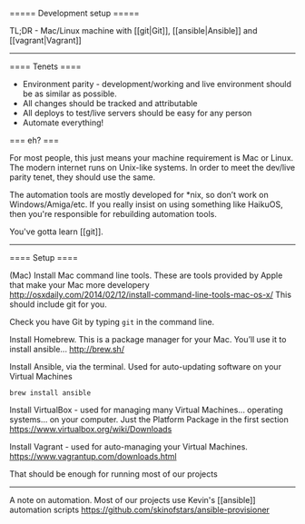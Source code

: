 ===== Development setup =====

TL;DR - Mac/Linux machine with [[git|Git]], [[ansible|Ansible]] and [[vagrant|Vagrant]]

----

==== Tenets ====

  * Environment parity - development/working and live environment should be as similar as possible.
  * All changes should be tracked and attributable
  * All deploys to test/live servers should be easy for any person
  * Automate everything!

=== eh? ===

For most people, this just means your machine requirement is Mac or Linux. The modern internet runs on Unix-like systems. In order to meet the dev/live parity tenet, they should use the same.

The automation tools are mostly developed for *nix, so don’t work on Windows/Amiga/etc. If you really insist on using something like HaikuOS, then you're responsible for rebuilding automation tools.

You've gotta learn [[git]].

----

==== Setup ====

(Mac)
Install Mac command line tools. These are tools provided by Apple that make your Mac more developery
http://osxdaily.com/2014/02/12/install-command-line-tools-mac-os-x/ This should include git for you.

Check you have Git by typing `git` in the command line.

Install Homebrew. This is a package manager for your Mac. You’ll use it to install ansible...
http://brew.sh/

Install Ansible, via the terminal. Used for auto-updating software on your Virtual Machines

`brew install ansible`

Install VirtualBox - used for managing many Virtual Machines... operating systems... on your computer.
Just the Platform Package in the first section
https://www.virtualbox.org/wiki/Downloads

Install Vagrant - used for auto-managing your Virtual Machines.
https://www.vagrantup.com/downloads.html


That should be enough for running most of our projects

----

A note on automation. Most of our projects use Kevin's [[ansible]] automation scripts https://github.com/skinofstars/ansible-provisioner


